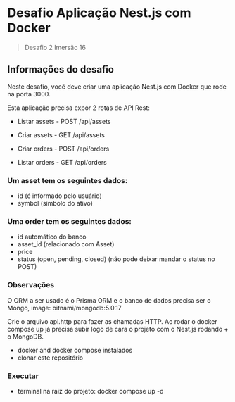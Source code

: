 # Desafio Aplicação Nest.js com Docker

> Desafio 2 Imersão  16

## Informações do desafio

Neste desafio, você deve criar uma aplicação Nest.js com Docker que rode na porta 3000.

Esta aplicação precisa expor 2 rotas de API Rest:

- Listar assets - POST /api/assets

- Criar assets - GET /api/assets

- Criar orders - POST /api/orders

- Listar orders - GET /api/orders

### Um asset tem os seguintes dados:

- id (é informado pelo usuário)
- symbol (símbolo do ativo)

### Uma order tem os seguintes dados:

- id automático do banco
- asset_id (relacionado com Asset)
- price
- status (open, pending, closed) (não pode deixar mandar o status no POST)

### Observações

O ORM a ser usado é o Prisma ORM e o banco de dados precisa ser o Mongo, image: bitnami/mongodb:5.0.17

Crie o arquivo api.http para fazer as chamadas HTTP. Ao rodar o docker compose up já precisa subir logo de cara o projeto com o Nest.js rodando + o MongoDB.

- docker and docker compose instalados
- clonar este repositório

### Executar

- terminal na raiz do projeto: docker compose up -d
